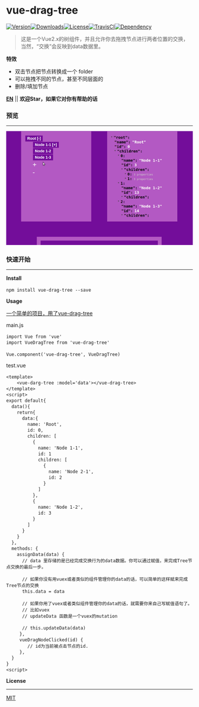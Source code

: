 # vue-drag-tree

[![Version](http://img.shields.io/npm/v/vue-drag-tree.svg)](https://www.npmjs.com/package/vue-drag-tree)[![Downloads](http://img.shields.io/npm/dm/vue-drag-tree.svg)](https://www.npmjs.com/package/vue-drag-tree)[![License](https://img.shields.io/npm/l/vue-drag-tree.svg?style=flat)](https://opensource.org/licenses/MIT)[![TravisCI](https://travis-ci.org/XadillaX/vue-drag-tree.svg)](https://travis-ci.org/XadillaX/vue-drag-tree)[![Dependency](https://david-dm.org/XadillaX/vue-drag-tree.svg)](https://david-dm.org/XadillaX/vue-drag-tree)

> 这是一个Vue2.x的树组件，并且允许你去拖拽节点进行两者位置的交换，当然，“交换”会反映到data数据里。

**特效**

- 双击节点把节点转换成一个 folder
- 可以拖拽不同的节点，甚至不同层面的
- 删除/填加节点

**[EN](README.md)** || **欢迎Star，如果它对你有帮助的话**

### 预览

------

![demo](static/vue-drag-tree.gif)

### 快速开始

------

**Install**

`npm install vue-drag-tree --save`

**Usage**

[一个简单的项目，用了vue-drag-tree](https://github.com/shuiRong/vue-drag-tree-demo)

main.js

```vue
import Vue from 'vue'
import VueDragTree from 'vue-drag-tree'

Vue.component('vue-drag-tree', VueDragTree)
```

test.vue

```vue
<template>
	<vue-darg-tree :model='data'></vue-drag-tree>
</template>
<script>
export default{
  data(){
    return{
      data:{
        name: 'Root',
        id: 0,
        children: [
          {
            name: 'Node 1-1',
            id: 1
            children: [
              {
                name: 'Node 2-1',
                id: 2
              }
            ]
          },
          {
            name: 'Node 1-2',
            id: 3
          }
        ]
      }
    }
  },
  methods: {
    assignData(data) {
      // data 里存储的是已经完成交换行为的data数据。你可以通过赋值，来完成Tree节点交换的最后一步。
      
      // 如果你没有用vuex或者类似的组件管理你的data的话，可以简单的这样赋来完成Tree节点的交换
      this.data = data

      // 如果你用了vuex或者类似组件管理你的data的话，就需要你来自己写赋值语句了。
      // 比如vuex
      // updateData 函数是一个vuex的mutation

      // this.updateData(data)
     },
     vueDragNodeClicked(id) {
        // id为当前被点击节点的id.
     },
  }
}
<script>
```

**License**

------

[MIT](LICENSE)
